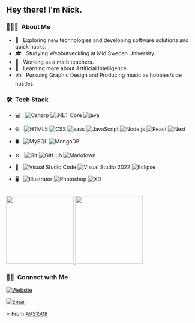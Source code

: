 <img src="">

<h2> Hey there! I'm Nick.</h2>

<h3> 👨🏻‍💻 &nbsp;About Me </h3>

- 🤔 &nbsp; Exploring new technologies and developing software solutions and quick hacks.
- 🎓 &nbsp; Studying Webbutveckling at Mid Sweden University.
- 💼 &nbsp; Working as a math teachers.
- 🌱 &nbsp; Learning more about Artificial Intelligence.
- ✍️ &nbsp; Pursuing Graphic Design and Producing music as hobbies/side hustles.

<h3> 🛠 &nbsp;Tech Stack</h3>

- 💻 &nbsp;
  ![Csharp](https://img.shields.io/badge/-Csharp-333333?style=flat&logo=CSharp&logoColor=007396)
  ![.NET Core](https://img.shields.io/badge/-.NetCore-333333?style=flat&logo=dotnet&logoColor=007396)
  ![java](https://img.shields.io/badge/-Java-333333?style=flat&logo=Java&logoColor=007396)
  

- 🌐 &nbsp;
  ![HTML5](https://img.shields.io/badge/-HTML5-333333?style=flat&logo=HTML5)
  ![CSS](https://img.shields.io/badge/-CSS-333333?style=flat&logo=CSS3&logoColor=1572B6)
  ![sass](https://img.shields.io/badge/-Sass-333333?style=flat&logo=Sass&logoColor=1572B6)
  ![JavaScript](https://img.shields.io/badge/-JavaScript-333333?style=flat&logo=javascript)
  ![Node.js](https://img.shields.io/badge/-Node.js-333333?style=flat&logo=node.js)
  ![React](https://img.shields.io/badge/-React-333333?style=flat&logo=react)
  ![Next](https://img.shields.io/badge/-Next.js-333333?style=flat&logo=next.js)
- 🛢 &nbsp;
  ![MySQL](https://img.shields.io/badge/-MySQL-333333?style=flat&logo=mysql)
  ![MongoDB](https://img.shields.io/badge/-MongoDB-333333?style=flat&logo=mongodb)
- ⚙️ &nbsp;
  ![Git](https://img.shields.io/badge/-Git-333333?style=flat&logo=git)
  ![GitHub](https://img.shields.io/badge/-GitHub-333333?style=flat&logo=github)
  ![Markdown](https://img.shields.io/badge/-Markdown-333333?style=flat&logo=markdown)
- 🔧 &nbsp;
  ![Visual Studio Code](https://img.shields.io/badge/-Visual%20Studio%20Code-333333?style=flat&logo=visual-studio-code&logoColor=007ACC)
  ![Visual Studio 2022](https://img.shields.io/badge/-Visual%20Studio-333333?style=flat&logo=visual-studio&logoColor=007ACC) 
  ![Eclipse](https://img.shields.io/badge/-Eclipse-333333?style=flat&logo=eclipse-ide&logoColor=2C2255)
- 🖥 &nbsp;
  ![Illustrator](https://img.shields.io/badge/-Illustrator-333333?style=flat&logo=adobe-illustrator)
  ![Photoshop](https://img.shields.io/badge/-Photoshop-333333?style=flat&logo=adobe-photoshop)
  ![XD](https://img.shields.io/badge/-XD-333333?style=flat&logo=adobe-xd)

<br/>

<a href="https://github.com/AVS1508">
  <img height="180em" src="https://github-readme-stats.vercel.app/api?username=kushkbaghi&theme=buefy&show_icons=true" />
  <img height="180em" src="https://github-readme-stats.vercel.app/api/top-langs/?username=kushkbaghi&theme=buefy&layout=compact" />
</a>

<br/>

<h3> 🤝🏻 &nbsp;Connect with Me </h3>

<p >
<a href="https://www.kushkbaghi.com/"><img alt="Website" src="https://img.shields.io/badge/Website-www.kushkbaghi.com-blue?style=flat-square&logo=google-chrome"></a>
</a>

<a href="mailtonick.kushkbaghi@gmail.com"><img alt="Email" src="https://img.shields.io/badge/Email-nick.kushkbaghi@gmail.com-blue?style=flat-square&logo=gmail"></a>
</p>

⭐️ From [AVS1508](https://github.com/kushkbaghi)
